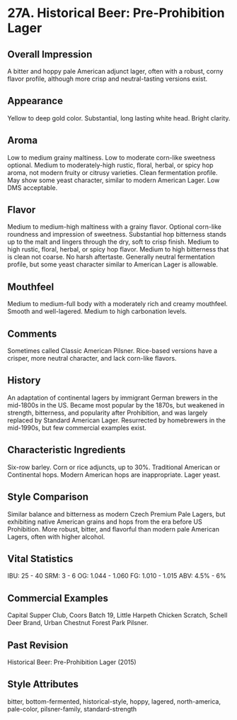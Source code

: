 # 27A. Historical Beer: Pre-Prohibition Lager

## Overall Impression

A bitter and hoppy pale American adjunct lager, often with a robust, corny flavor profile, although more crisp and neutral-tasting versions exist.

## Appearance

Yellow to deep gold color. Substantial, long lasting white head. Bright clarity.

## Aroma

Low to medium grainy maltiness. Low to moderate corn-like sweetness optional. Medium to moderately-high rustic, floral, herbal, or spicy hop aroma, not modern fruity or citrusy varieties. Clean fermentation profile. May show some yeast character, similar to modern American Lager. Low DMS acceptable.

## Flavor

Medium to medium-high maltiness with a grainy flavor. Optional corn-like roundness and impression of sweetness. Substantial hop bitterness stands up to the malt and lingers through the dry, soft to crisp finish. Medium to high rustic, floral, herbal, or spicy hop flavor. Medium to high bitterness that is clean not coarse. No harsh aftertaste. Generally neutral fermentation profile, but some yeast character similar to American Lager is allowable.

## Mouthfeel

Medium to medium-full body with a moderately rich and creamy mouthfeel. Smooth and well-lagered. Medium to high carbonation levels.

## Comments

Sometimes called Classic American Pilsner. Rice-based versions have a crisper, more neutral character, and lack corn-like flavors.

## History

An adaptation of continental lagers by immigrant German brewers in the mid-1800s in the US. Became most popular by the 1870s, but weakened in strength, bitterness, and popularity after Prohibition, and was largely replaced by Standard American Lager. Resurrected by homebrewers in the mid-1990s, but few commercial examples exist.

## Characteristic Ingredients

Six-row barley. Corn or rice adjuncts, up to 30%. Traditional American or Continental hops. Modern American hops are inappropriate. Lager yeast.

## Style Comparison

Similar balance and bitterness as modern Czech Premium Pale Lagers, but exhibiting native American grains and hops from the era before US Prohibition. More robust, bitter, and flavorful than modern pale American Lagers, often with higher alcohol.

## Vital Statistics

IBU: 25 - 40
SRM: 3 - 6
OG: 1.044 - 1.060
FG: 1.010 - 1.015
ABV: 4.5% - 6%

## Commercial Examples

Capital Supper Club, Coors Batch 19, Little Harpeth Chicken Scratch, Schell Deer Brand, Urban Chestnut Forest Park Pilsner.

## Past Revision

Historical Beer: Pre-Prohibition Lager (2015)

## Style Attributes

bitter, bottom-fermented, historical-style, hoppy, lagered, north-america, pale-color, pilsner-family, standard-strength